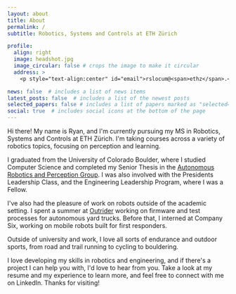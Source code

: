 ```yaml
---
layout: about
title: About
permalink: /
subtitle: Robotics, Systems and Controls at ETH Zürich

profile:
  align: right
  image: headshot.jpg
  image_circular: false # crops the image to make it circular
  address: >
    <p style="text-align:center" id="email">rslocum@<span>ethz</span>.<span>example.</span>ch</p>

news: false  # includes a list of news items
latest_posts: false  # includes a list of the newest posts
selected_papers: false # includes a list of papers marked as "selected={true}"
social: true  # includes social icons at the bottom of the page
---
```



Hi there! My name is Ryan, and I'm currently pursuing my MS in Robotics, Systems and Controls at ETH Zürich. I'm taking courses across a variety of robotics topics, focusing on perception and learning. 

I graduated from the University of Colorado Boulder, where I studied Computer Science and completed my Senior Thesis in the [Autonomous Robotics and Perception Group](https://arpg.github.io/). I was also involved with the Presidents Leadership Class, and the Engineering Leadership Program, where I was a Fellow.

I've also had the pleasure of work on robots outside of the academic setting. I spent a summer at [Outrider](https://www.outrider.ai/) working on firmware and test processes for autonomous yard trucks. Before that, I interned at Company Six, working on mobile robots built for first responders. 

Outside of university and work, I love all sorts of endurance and outdoor sports, from road and trail running to cycling to bouldering.

I love developing my skills in robotics and engineering, and if there's a project I can help you with, I'd love to hear from you. Take a look at my resume and my experience to learn more, and feel free to connect with me on LinkedIn. Thanks for visiting!

<!-- Write your biography here. Tell the world about yourself. Link to your favorite [subreddit](http://reddit.com). You can put a picture in, too. The code is already in, just name your picture `prof_pic.jpg` and put it in the `img/` folder.

Put your address / P.O. box / other info right below your picture. You can also disable any of these elements by editing `profile` property of the YAML header of your `_pages/about.md`. Edit `_bibliography/papers.bib` and Jekyll will render your [publications page](/al-folio/publications/) automatically.

Link to your social media connections, too. This theme is set up to use [Font Awesome icons](http://fortawesome.github.io/Font-Awesome/) and [Academicons](https://jpswalsh.github.io/academicons/), like the ones below. Add your Facebook, Twitter, LinkedIn, Google Scholar, or just disable all of them. -->

<style> 
  /* for beating scraper bots */
  #email > span:nth-child(2) {
    display: none;
  }
</style>